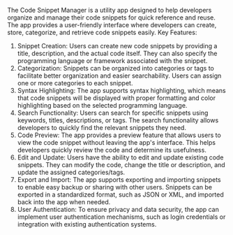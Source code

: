 The Code Snippet Manager is a utility app designed to help developers organize and manage their code snippets for quick reference and reuse. The app provides a user-friendly interface where developers can create, store, categorize, and retrieve code snippets easily.
Key Features:
1. Snippet Creation: Users can create new code snippets by providing a title, description, and the actual code itself. They can also specify the programming language or framework associated with the snippet.
2. Categorization: Snippets can be organized into categories or tags to facilitate better organization and easier searchability. Users can assign one or more categories to each snippet.
3. Syntax Highlighting: The app supports syntax highlighting, which means that code snippets will be displayed with proper formatting and color highlighting based on the selected programming language.
4. Search Functionality: Users can search for specific snippets using keywords, titles, descriptions, or tags. The search functionality allows developers to quickly find the relevant snippets they need.
5. Code Preview: The app provides a preview feature that allows users to view the code snippet without leaving the app's interface. This helps developers quickly review the code and determine its usefulness.
6. Edit and Update: Users have the ability to edit and update existing code snippets. They can modify the code, change the title or description, and update the assigned categories/tags.
7. Export and Import: The app supports exporting and importing snippets to enable easy backup or sharing with other users. Snippets can be exported in a standardized format, such as JSON or XML, and imported back into the app when needed.
8. User Authentication: To ensure privacy and data security, the app can implement user authentication mechanisms, such as login credentials or integration with existing authentication systems.
